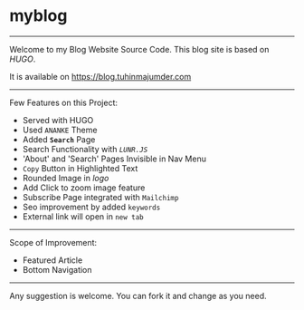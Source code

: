 # myblog
----

Welcome to my Blog Website Source Code. This blog site is based on *HUGO*. 

It is available on https://blog.tuhinmajumder.com
___

Few Features on this Project:

* Served with HUGO
* Used ```ANANKE``` Theme
* Added **```Search```** Page
* Search Functionality with _```LUNR.JS```_
* 'About' and 'Search' Pages Invisible in Nav Menu
* ```Copy``` Button in Highlighted Text
* Rounded Image in _logo_
* Add Click to zoom image feature
* Subscribe Page integrated with ```Mailchimp```
* Seo improvement by added ```keywords```
* External link will open in ```new tab```
___

Scope of Improvement:
* Featured Article
* Bottom Navigation

---

Any suggestion is welcome. You can fork it and change as you need.

